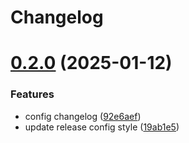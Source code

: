 # Changelog

# [0.2.0](https://github.com/miyou2024/test_release-it/compare/0.1.0...0.2.0) (2025-01-12)


### Features

* config changelog ([92e6aef](https://github.com/miyou2024/test_release-it/commit/92e6aef2bf45f76f386158f11735bb03f5add98c))
* update release config style ([19ab1e5](https://github.com/miyou2024/test_release-it/commit/19ab1e5216fbe7a36ad703c499400bd62f3d38d7))

